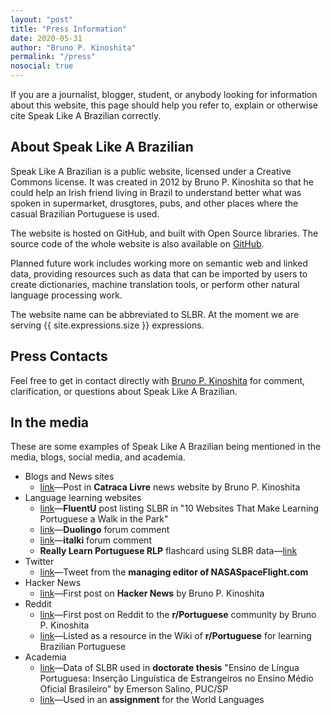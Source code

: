 ```yaml
---
layout: "post"
title: "Press Information"
date: 2020-05-31
author: "Bruno P. Kinoshita"
permalink: "/press"
nosocial: true
---
```


If you are a journalist, blogger, student, or anybody looking for
information about this website, this page should help you refer to,
explain or otherwise cite Speak Like A Brazilian correctly.

## About Speak Like A Brazilian

Speak Like A Brazilian is a public website, licensed under a Creative
Commons license. It was created in 2012 by Bruno P. Kinoshita so that
he could help an Irish friend living in Brazil to understand better
what was spoken in supermarket, drusgtores, pubs, and other places where
the casual Brazilian Portuguese is used.

The website is hosted on GitHub, and built with Open Source libraries.
The source code of the whole website is also available on
[GitHub](https://github.com/tupilabs/speaklikeabrazilian.com/).

Planned future work includes working more on semantic web and linked data,
providing resources such as data that can be imported by users to create
dictionaries, machine translation tools, or perform other natural language
processing work.

The website name can be abbreviated to SLBR. At the moment we are serving
{{ site.expressions.size }} expressions.

## Press Contacts

Feel free to get in contact directly with [Bruno P. Kinoshita](https://twitter.com/kinow)
for comment, clarification, or questions about Speak Like A Brazilian.

## In the media

These are some examples of Speak Like A Brazilian being mentioned
in the media, blogs, social media, and academia.

- Blogs and News sites
  * [link](https://catracalivre.com.br/arquivo/site-explica-expressoes-brasileiras-para-estrangeiros/)—Post in **Catraca Livre** news website by Bruno P. Kinoshita
- Language learning websites
  * [link](https://www.fluentu.com/blog/portuguese/learn-portuguese-websites/)—**FluentU** post listing SLBR in "10 Websites That Make Learning Portuguese a Walk in the Park"
  * [link](https://forum.duolingo.com/comment/4523933/Funniest-Portuguese-language-sites)—**Duolingo** forum comment
  * [link](https://www.italki.com/question/214568?hl=en-us)—**italki** forum comment
  * **Really Learn Portuguese RLP** flashcard using SLBR data—[link](https://reallylearnportuguese.com/brazilian-flashcards/intermediate-and-advanced/)
- Twitter
  * [link](https://twitter.com/NASASpaceflight/status/847492209175707651)—Tweet from the **managing editor of NASASpaceFlight.com**
- Hacker News
  * [link](https://news.ycombinator.com/item?id=3942082)—First post on **Hacker News** by Bruno P. Kinoshita
- Reddit
  * [link](https://www.reddit.com/r/Portuguese/comments/u9q7k/speak_like_a_brazilian_lets_help_the_gringoes_to/)—First post on Reddit to the **r/Portuguese** community by Bruno P. Kinoshita
  * [link](https://www.reddit.com/r/Portuguese/wiki/resources-ptbr)—Listed as a resource in the Wiki of **r/Portuguese** for learning Brazilian Portuguese
- Academia
  * [link](https://sapientia.pucsp.br/bitstream/handle/21405/2/Emerson%20Salino.pdf)—Data of SLBR used in **doctorate thesis** "Ensino de Língua Portuguesa: Inserção Linguística de Estrangeiros no Ensino Médio Oficial Brasileiro" by Emerson Salino, PUC/SP
  * [link](https://webcache.googleusercontent.com/search?q=cache:j52Pfv_9TJAJ:https://www.pghschools.org/site/handlers/filedownload.ashx%3Fmoduleinstanceid%3D8556%26dataid%3D14908%26FileName%3DWORLD%2520LANGUAGES%2520REMOTE%2520LEARNING%2520RESOURCES.pdf+&cd=23&hl=en&ct=clnk&gl=nz)—Used in an **assignment** for the World Languages
